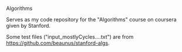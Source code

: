 Algorithms

Serves as my code repository for the "Algorithms" course on coursera given by Stanford.

Some test files ("input_mostlyCycles....txt") are from https://github.com/beaunus/stanford-algs.
